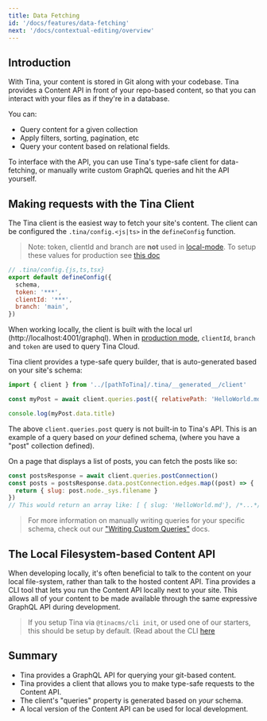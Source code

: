 ```yaml
---
title: Data Fetching
id: '/docs/features/data-fetching'
next: '/docs/contextual-editing/overview'
---
```


## Introduction

With Tina, your content is stored in Git along with your codebase. Tina provides a Content API in front of your repo-based content, so that you can interact with your files as if they're in a database.

You can:

- Query content for a given collection
- Apply filters, sorting, pagination, etc
- Query your content based on relational fields.

To interface with the API, you can use Tina's type-safe client for data-fetching, or manually write custom GraphQL queries and hit the API yourself.

## Making requests with the Tina Client

The Tina client is the easiest way to fetch your site's content. The client can be configured the `.tina/config.<js|ts>` in the `defineConfig` function.

> Note: token, clientId and branch are **not** used in [local-mode](/docs/tina-cloud/#local-mode). To setup these values for production see [this doc](/docs/tina-cloud/connecting-site)

```js
// .tina/config.{js,ts,tsx}
export default defineConfig({
  schema,
  token: '***',
  clientId: '***',
  branch: 'main',
})
```

When working locally, the client is built with the local url (http://localhost:4001/graphql). When in [production mode](/docs/tina-cloud/#prod-mode), `clientId`, `branch` and `token` are used to query Tina Cloud.

Tina client provides a type-safe query builder, that is auto-generated based on your site's schema:

```js
import { client } from '../[pathToTina]/.tina/__generated__/client'

const myPost = await client.queries.post({ relativePath: 'HelloWorld.md' })

console.log(myPost.data.title)
```

The above `client.queries.post` query is not built-in to Tina's API. This is an example of a query based on _your_ defined schema, (where you have a "post" collection defined).

On a page that displays a list of posts, you can fetch the posts like so:

```js
const postsResponse = await client.queries.postConnection()
const posts = postsResponse.data.postConnection.edges.map((post) => {
  return { slug: post.node._sys.filename }
})
// This would return an array like: [ { slug: 'HelloWorld.md'}, /*...*/ ]
```

> For more information on manually writing queries for your specific schema, check out our ["Writing Custom Queries"](/docs/data-fetching/custom-queries/#writing-inline-queries) docs.

## The Local Filesystem-based Content API

When developing locally, it's often beneficial to talk to the content on your local file-system, rather than talk to the hosted content API. Tina provides a CLI tool that lets you run the Content API locally next to your site. This allows all of your content to be made available through the same expressive GraphQL API during development.

> If you setup Tina via `@tinacms/cli init`, or used one of our starters, this should be setup by default. (Read about the CLI [here](/docs/graphql/cli/.)

## Summary

- Tina provides a GraphQL API for querying your git-based content.
- Tina provides a client that allows you to make type-safe requests to the Content API.
- The client's "queries" property is generated based on _your_ schema.
- A local version of the Content API can be used for local development.
